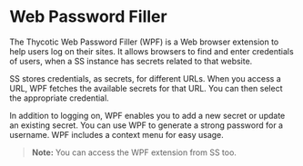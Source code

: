 [title]: # (Web Password Filler)
[tags]: # (WPF)
[priority]: # (3200)

# Web Password Filler

The Thycotic Web Password Filler (WPF) is a Web browser extension to help users log on their sites. It allows browsers to find and enter credentials of users, when a SS instance has secrets related to that website.

SS stores credentials, as secrets, for different URLs. When you access a URL, WPF fetches the available secrets for that URL. You can then select the appropriate credential.

In addition to logging on, WPF enables you to add a new secret or update an existing secret. You can use WPF to generate a strong password for a username. WPF includes a context menu for easy usage.

> **Note:** You can access the WPF extension from SS too.
